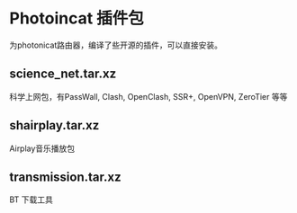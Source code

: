 # Photoincat 插件包

为photonicat路由器，编译了些开源的插件，可以直接安装。


## science_net.tar.xz
科学上网包，有PassWall, Clash, OpenClash, SSR+, OpenVPN, ZeroTier 等等


## shairplay.tar.xz
Airplay音乐播放包


## transmission.tar.xz
BT 下载工具
